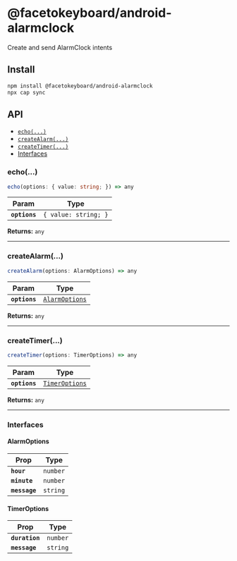 # @facetokeyboard/android-alarmclock

Create and send AlarmClock intents

## Install

```bash
npm install @facetokeyboard/android-alarmclock
npx cap sync
```

## API

<docgen-index>

* [`echo(...)`](#echo)
* [`createAlarm(...)`](#createalarm)
* [`createTimer(...)`](#createtimer)
* [Interfaces](#interfaces)

</docgen-index>

<docgen-api>
<!--Update the source file JSDoc comments and rerun docgen to update the docs below-->

### echo(...)

```typescript
echo(options: { value: string; }) => any
```

| Param         | Type                            |
| ------------- | ------------------------------- |
| **`options`** | <code>{ value: string; }</code> |

**Returns:** <code>any</code>

--------------------


### createAlarm(...)

```typescript
createAlarm(options: AlarmOptions) => any
```

| Param         | Type                                                  |
| ------------- | ----------------------------------------------------- |
| **`options`** | <code><a href="#alarmoptions">AlarmOptions</a></code> |

**Returns:** <code>any</code>

--------------------


### createTimer(...)

```typescript
createTimer(options: TimerOptions) => any
```

| Param         | Type                                                  |
| ------------- | ----------------------------------------------------- |
| **`options`** | <code><a href="#timeroptions">TimerOptions</a></code> |

**Returns:** <code>any</code>

--------------------


### Interfaces


#### AlarmOptions

| Prop          | Type                |
| ------------- | ------------------- |
| **`hour`**    | <code>number</code> |
| **`minute`**  | <code>number</code> |
| **`message`** | <code>string</code> |


#### TimerOptions

| Prop           | Type                |
| -------------- | ------------------- |
| **`duration`** | <code>number</code> |
| **`message`**  | <code>string</code> |

</docgen-api>
